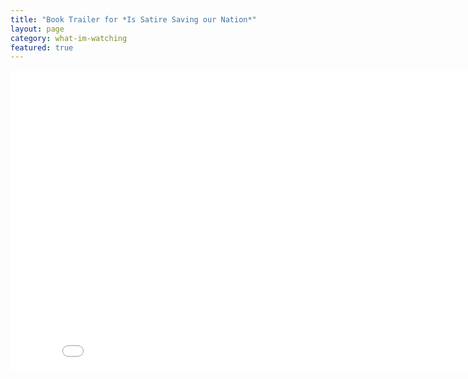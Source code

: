 ```yaml
---
title: "Book Trailer for *Is Satire Saving our Nation*"
layout: page
category: what-im-watching
featured: true
---
```

<iframe width="853" height="480" src="//www.youtube.com/embed/jMUYcr50RtE?rel=0&amp;showinfo=0" frameborder="0" allowfullscreen></iframe>
